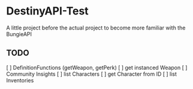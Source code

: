 # DestinyAPI-Test
A little project before the actual project to become more familiar with the BungieAPI

## TODO

[ ] DefinitionFunctions (getWeapon, getPerk)
[ ] get instanced Weapon
[ ] Community Insights
[ ] list Characters
[ ] get Character from ID
[ ] list Inventories
